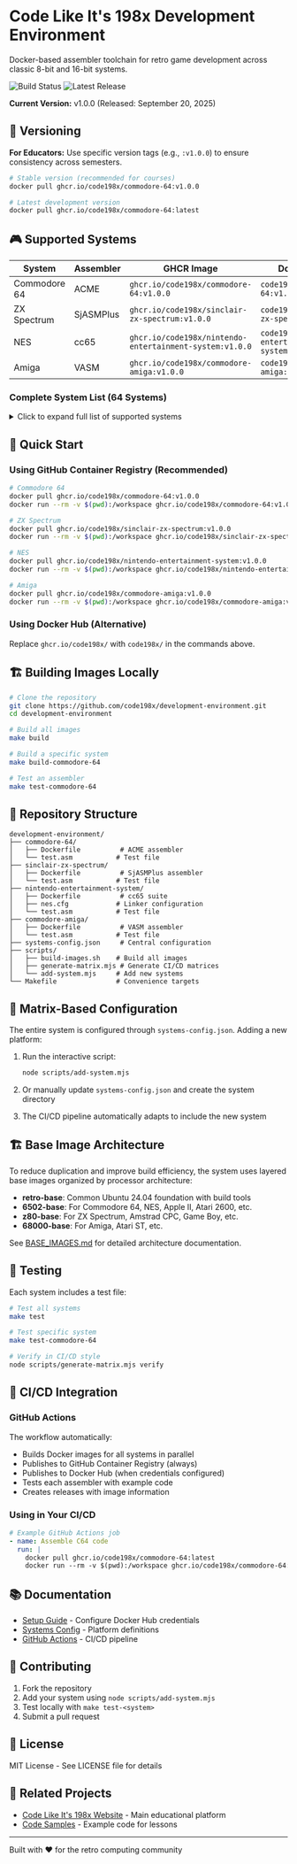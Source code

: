 # Code Like It's 198x Development Environment

Docker-based assembler toolchain for retro game development across classic 8-bit and 16-bit systems.

![Build Status](https://github.com/code198x/development-environment/actions/workflows/docker-build.yml/badge.svg)
![Latest Release](https://img.shields.io/github/v/release/code198x/development-environment)

**Current Version:** v1.0.0 (Released: September 20, 2025)

## 📌 Versioning

**For Educators:** Use specific version tags (e.g., `:v1.0.0`) to ensure consistency across semesters.

```bash
# Stable version (recommended for courses)
docker pull ghcr.io/code198x/commodore-64:v1.0.0

# Latest development version
docker pull ghcr.io/code198x/commodore-64:latest
```

## 🎮 Supported Systems

| System | Assembler | GHCR Image | Docker Hub |
|--------|-----------|------------|------------|
| Commodore 64 | ACME | `ghcr.io/code198x/commodore-64:v1.0.0` | `code198x/commodore-64:v1.0.0` |
| ZX Spectrum | SjASMPlus | `ghcr.io/code198x/sinclair-zx-spectrum:v1.0.0` | `code198x/sinclair-zx-spectrum:v1.0.0` |
| NES | cc65 | `ghcr.io/code198x/nintendo-entertainment-system:v1.0.0` | `code198x/nintendo-entertainment-system:v1.0.0` |
| Amiga | VASM | `ghcr.io/code198x/commodore-amiga:v1.0.0` | `code198x/commodore-amiga:v1.0.0` |

### Complete System List (64 Systems)

<details>
<summary>Click to expand full list of supported systems</summary>

#### 6502 Family
- Commodore 64, 128, PET, Plus/4
- Apple II
- Nintendo NES, Donkey Kong (Arcade)
- Atari 2600, 800
- Acorn BBC Micro

#### Z80 Family
- Sinclair ZX Spectrum, ZX81
- Amstrad CPC
- MSX
- Sam Coupé
- Enterprise 128
- Oric-1, Oric Atmos
- Thomson MO5
- Coleco Adam
- Sega Game Gear

#### 68000 Family
- Commodore Amiga
- Atari ST, Lynx, Jaguar
- Sega Genesis, 32X
- SNK Neo Geo (MVS/AES)
- Sharp X68000
- Capcom Street Fighter II (CPS1)

#### Other Processor Families
- **8080**: Altair 8800, IMSAI 8080
- **6809**: Dragon 32/64, TRS-80 Model I, Vectrex, Williams Defender
- **MIPS**: Sony PlayStation, Nintendo 64
- **ARM**: Game Boy Advance, Nintendo DS, 3DO
- **SuperH**: Sega Saturn, Dreamcast
- **x86**: FM Towns, PC-9801, PC-8801, CompuPro System 816, Sharp X1
- **V30**: Bandai WonderSwan, TurboGrafx-16, PC Engine SuperGrafx
- **TLCS-900H**: Neo Geo Pocket
- **Arcade**: Asteroids, Tempest, Pac-Man, Galaga, Konami GX400

</details>

## 🚀 Quick Start

### Using GitHub Container Registry (Recommended)

```bash
# Commodore 64
docker pull ghcr.io/code198x/commodore-64:v1.0.0
docker run --rm -v $(pwd):/workspace ghcr.io/code198x/commodore-64:v1.0.0 -o program.prg main.asm

# ZX Spectrum
docker pull ghcr.io/code198x/sinclair-zx-spectrum:v1.0.0
docker run --rm -v $(pwd):/workspace ghcr.io/code198x/sinclair-zx-spectrum:v1.0.0 main.asm

# NES
docker pull ghcr.io/code198x/nintendo-entertainment-system:v1.0.0
docker run --rm -v $(pwd):/workspace ghcr.io/code198x/nintendo-entertainment-system:v1.0.0 main.asm -o main.o

# Amiga
docker pull ghcr.io/code198x/commodore-amiga:v1.0.0
docker run --rm -v $(pwd):/workspace ghcr.io/code198x/commodore-amiga:v1.0.0 -Fhunkexe -o program main.asm
```

### Using Docker Hub (Alternative)

Replace `ghcr.io/code198x/` with `code198x/` in the commands above.

## 🏗️ Building Images Locally

```bash
# Clone the repository
git clone https://github.com/code198x/development-environment.git
cd development-environment

# Build all images
make build

# Build a specific system
make build-commodore-64

# Test an assembler
make test-commodore-64
```

## 📁 Repository Structure

```
development-environment/
├── commodore-64/
│   ├── Dockerfile          # ACME assembler
│   └── test.asm           # Test file
├── sinclair-zx-spectrum/
│   ├── Dockerfile          # SjASMPlus assembler
│   └── test.asm           # Test file
├── nintendo-entertainment-system/
│   ├── Dockerfile          # cc65 suite
│   ├── nes.cfg            # Linker configuration
│   └── test.asm           # Test file
├── commodore-amiga/
│   ├── Dockerfile          # VASM assembler
│   └── test.asm           # Test file
├── systems-config.json     # Central configuration
├── scripts/
│   ├── build-images.sh    # Build all images
│   ├── generate-matrix.mjs # Generate CI/CD matrices
│   └── add-system.mjs     # Add new systems
└── Makefile               # Convenience targets
```

## 🔧 Matrix-Based Configuration

The entire system is configured through `systems-config.json`. Adding a new platform:

1. Run the interactive script:
   ```bash
   node scripts/add-system.mjs
   ```

2. Or manually update `systems-config.json` and create the system directory

3. The CI/CD pipeline automatically adapts to include the new system

## 🏗️ Base Image Architecture

To reduce duplication and improve build efficiency, the system uses layered base images organized by processor architecture:

- **retro-base**: Common Ubuntu 24.04 foundation with build tools
- **6502-base**: For Commodore 64, NES, Apple II, Atari 2600, etc.
- **z80-base**: For ZX Spectrum, Amstrad CPC, Game Boy, etc.
- **68000-base**: For Amiga, Atari ST, etc.

See [BASE_IMAGES.md](BASE_IMAGES.md) for detailed architecture documentation.

## 🧪 Testing

Each system includes a test file:

```bash
# Test all systems
make test

# Test specific system
make test-commodore-64

# Verify in CI/CD style
node scripts/generate-matrix.mjs verify
```

## 🔄 CI/CD Integration

### GitHub Actions

The workflow automatically:
- Builds Docker images for all systems in parallel
- Publishes to GitHub Container Registry (always)
- Publishes to Docker Hub (when credentials configured)
- Tests each assembler with example code
- Creates releases with image information

### Using in Your CI/CD

```yaml
# Example GitHub Actions job
- name: Assemble C64 code
  run: |
    docker pull ghcr.io/code198x/commodore-64:latest
    docker run --rm -v $(pwd):/workspace ghcr.io/code198x/commodore-64:latest -o output.prg main.asm
```

## 📚 Documentation

- [Setup Guide](SETUP.md) - Configure Docker Hub credentials
- [Systems Config](systems-config.json) - Platform definitions
- [GitHub Actions](.github/workflows/docker-build.yml) - CI/CD pipeline

## 🤝 Contributing

1. Fork the repository
2. Add your system using `node scripts/add-system.mjs`
3. Test locally with `make test-<system>`
4. Submit a pull request

## 📜 License

MIT License - See LICENSE file for details

## 🔗 Related Projects

- [Code Like It's 198x Website](https://code198x.stevehill.xyz) - Main educational platform
- [Code Samples](https://github.com/code198x/code-samples) - Example code for lessons

---

Built with ❤️ for the retro computing community